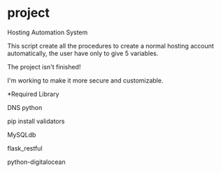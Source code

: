 # project
Hosting Automation System

This script create all the procedures to create a normal hosting account automatically, the user have only to give 5 variables.

The project isn't finished!

I'm working to make it more secure and customizable.


*Required Library

DNS python

pip install validators

MySQLdb

flask_restful

python-digitalocean


